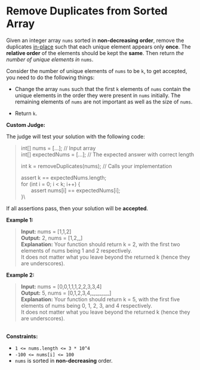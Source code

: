 # Remove Duplicates from Sorted Array

Given an integer array `nums` sorted in **non-decreasing order**, remove the duplicates [in-place](https://en.wikipedia.org/wiki/In-place_algorithm) such that each unique element appears only **once**. The **relative order** of the elements should be kept the **same**. Then return *the number of unique elements in* `nums`.

Consider the number of unique elements of `nums` to be `k`, to get accepted, you need to do the following things:

- Change the array `nums` such that the first `k` elements of `nums` contain the unique elements in the order they were present in `nums` initially. The remaining elements of `nums` are not important as well as the size of `nums`.

- Return `k`.

**Custom Judge:**

The judge will test your solution with the following code:

> int[] nums = [...]; // Input array\
> int[] expectedNums = [...]; // The expected answer with correct length
>
> int k = removeDuplicates(nums); // Calls your implementation
>
> assert k == expectedNums.length;\
> for (int i = 0; i < k; i++) {\
&ensp; &nbsp; &nbsp; assert nums[i] == expectedNums[i];\
> }\

If all assertions pass, then your solution will be **accepted**.

**Example 1:**

> **Input:** nums = [1,1,2]\
> **Output:** 2, nums = [1,2,_]\
> **Explanation:** Your function should return k = 2, with the first two elements of nums being 1 and 2 respectively.\
It does not matter what you leave beyond the returned k (hence they are underscores).

**Example 2:**

> **Input:** nums = [0,0,1,1,1,2,2,3,3,4]\
> **Output:** 5, nums = [0,1,2,3,4,\_,\_,\_,\_,_]\
> **Explanation:** Your function should return k = 5, with the first five elements of nums being 0, 1, 2, 3, and 4 respectively.\
It does not matter what you leave beyond the returned k (hence they are underscores).

\
**Constraints:**

- `1 <= nums.length <= 3 * 10^4`
- `-100 <= nums[i] <= 100`
- `nums` is sorted in **non-decreasing** order.
